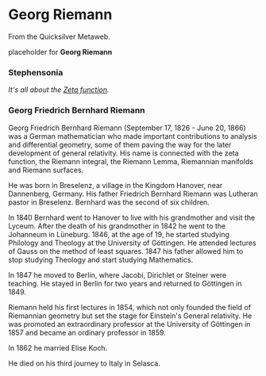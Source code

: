
# Georg Riemann

From the Quicksilver Metaweb.

placeholder for **Georg Riemann**
### Stephensonia


*It's all about the [Zeta function](/zeta-function).*

### Georg Friedrich Bernhard Riemann


Georg Friedrich Bernhard Riemann (September 17, 1826 - June 20, 1866) was a German mathematician who made important contributions to analysis and differential geometry, some of them paving the way for the later development of general relativity. His name is connected with the zeta function, the Riemann integral, the Riemann Lemma, Riemannian manifolds and Riemann surfaces. 

He was born in Breselenz, a village in the Kingdom Hanover, near Dannenberg, Germany. His father Friedrich Bernhard Riemann was Lutheran pastor in Breselenz. Bernhard was the second of six children. 

In 1840 Bernhard went to Hanover to live with his grandmother and visit the Lyceum. After the death of his grandmother in 1842 he went to the Johanneum in Lüneburg. 1846, at the age of 19, he started studying Philology and Theology at the University of Göttingen. He attended lectures of Gauss on the method of least squares. 1847 his father allowed him to stop studying Theology and start studying Mathematics. 

In 1847 he moved to Berlin, where Jacobi, Dirichlet or Steiner were teaching. He stayed in Berlin for two years and returned to Göttingen in 1849. 

Riemann held his first lectures in 1854, which not only founded the field of Riemannian geometry but set the stage for Einstein's General relativity. He was promoted an extraordinary professor at the University of Göttingen in 1857 and became an ordinary professor in 1859. 

In 1862 he married Elise Koch. 

He died on his third journey to Italy in Selasca.
